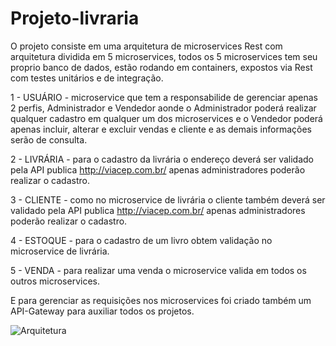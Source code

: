 # Projeto-livraria

O projeto consiste em uma arquitetura de microservices Rest com arquitetura dividida em 5 microservices, 
todos os 5 microservices tem seu proprio banco de dados, estão rodando em containers, expostos via Rest com
testes unitários e de integração. 

1 - USUÁRIO - microservice que tem a responsabilide de gerenciar apenas 2 perfis, Administrador e Vendedor
aonde o Administrador poderá realizar qualquer cadastro em qualquer um dos microservices e o Vendedor
poderá apenas incluir, alterar e excluir vendas e cliente e as demais informações serão de consulta.

2 - LIVRÁRIA - para o cadastro da livrária o endereço deverá ser validado pela API publica http://viacep.com.br/
apenas administradores poderão realizar o cadastro. 

3 - CLIENTE - como no microservice de livrária o cliente também deverá ser validado pela API publica http://viacep.com.br/ 
apenas administradores poderão realizar o cadastro.

4 - ESTOQUE - para o cadastro de um livro obtem validação no microservice de livrária.

5 - VENDA - para realizar uma venda o microservice valida em todos os outros microservices. 

E para gerenciar as requisições nos microservices foi criado também um API-Gateway para auxiliar todos os projetos.  


![Arquitetura](https://user-images.githubusercontent.com/62952498/140090550-d0708c56-c51d-407e-a463-64f009376fcc.jpeg)
